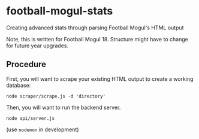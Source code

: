 # football-mogul-stats
Creating advanced stats through parsing Football Mogul's HTML output

Note, this is written for Football Mogul 18.
Structure might have to change for future year upgrades.

## Procedure

First, you will want to scrape your existing HTML output to create a working database:
```
node scraper/scrape.js -d 'directory'
```

Then, you will want to run the backend server.
```
node api/server.js
```
(use `nodemon` in development)

